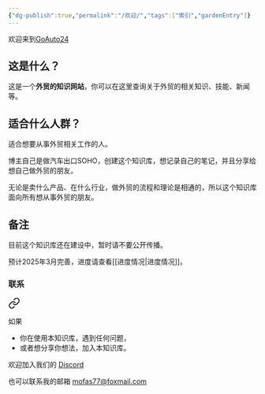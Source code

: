 ```yaml
---
{"dg-publish":true,"permalink":"/欢迎/","tags":["索引","gardenEntry"]}
---
```


欢迎来到[GoAuto24](https://goauto24.netlify.app/)

## 这是什么？

这是一个**外贸的知识网站**，你可以在这里查询关于外贸的相关知识、技能、新闻等。

## 适合什么人群？

适合想要从事外贸相关工作的人。

博主自己是做汽车出口SOHO，创建这个知识库，想记录自己的笔记，并且分享给想自己做外贸的朋友。

无论是卖什么产品、在什么行业，做外贸的流程和理论是相通的，所以这个知识库面向所有想从事外贸的朋友。

## 备注

目前这个知识库还在建设中，暂时请不要公开传播。

预计2025年3月完善，进度请查看[[进度情况\|进度情况]]。


### 联系


<div class="transclusion internal-embed is-loaded"><a class="markdown-embed-link" href="//" aria-label="Open link"><svg xmlns="http://www.w3.org/2000/svg" width="24" height="24" viewBox="0 0 24 24" fill="none" stroke="currentColor" stroke-width="2" stroke-linecap="round" stroke-linejoin="round" class="svg-icon lucide-link"><path d="M10 13a5 5 0 0 0 7.54.54l3-3a5 5 0 0 0-7.07-7.07l-1.72 1.71"></path><path d="M14 11a5 5 0 0 0-7.54-.54l-3 3a5 5 0 0 0 7.07 7.07l1.71-1.71"></path></svg></a><div class="markdown-embed">




如果
- 你在使用本知识库，遇到任何问题，
- 或者想分享你想法，加入本知识库。

欢迎加入我们的
[Discord](https://discord.gg/ZVaDt44D)


也可以联系我的邮箱
mofas77@foxmail.com



</div></div>
